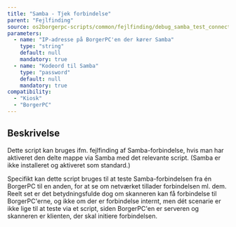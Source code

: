```yaml
---
title: "Samba - Tjek forbindelse"
parent: "Fejlfinding"
source: os2borgerpc-scripts/common/fejlfinding/debug_samba_test_connection.sh
parameters:
  - name: "IP-adresse på BorgerPC'en der kører Samba"
    type: "string"
    default: null
    mandatory: true
  - name: "Kodeord til Samba"
    type: "password"
    default: null
    mandatory: true
compatibility:
  - "Kiosk"
  - "BorgerPC"
---
```


## Beskrivelse
Dette script kan bruges ifm. fejlfinding af Samba-forbindelse, hvis man har aktiveret den delte mappe via Samba med det relevante script. (Samba er ikke installeret og aktiveret som standard.)

Specifikt kan dette script bruges til at teste Samba-forbindelsen fra én BorgerPC til en anden, for at se om netværket tillader forbindelsen ml. dem. Reelt set er det betydningsfulde dog om skanneren kan få forbindelse til BorgerPC'erne, og ikke om der er forbindelse internt, men dét scenarie er ikke lige til at teste via et script, siden BorgerPC'en er serveren og skanneren er klienten, der skal initiere forbindelsen.